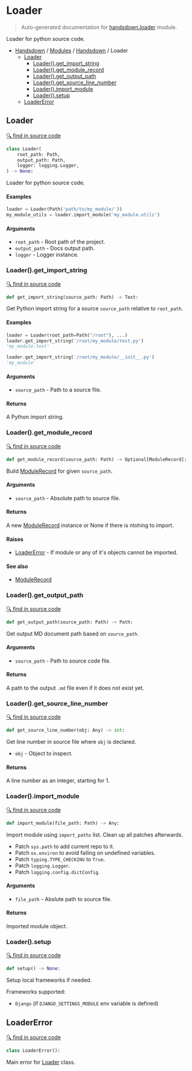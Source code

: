 # Loader

> Auto-generated documentation for [handsdown.loader](https://github.com/vemel/handsdown/blob/master/handsdown/loader.py) module.

Loader for python source code.

- [Handsdown](../README.md#-handsdown---python-documentation-generator) / [Modules](../MODULES.md#modules) / [Handsdown](index.md#handsdown) / Loader
  - [Loader](#loader)
    - [Loader().get_import_string](#loaderget_import_string)
    - [Loader().get_module_record](#loaderget_module_record)
    - [Loader().get_output_path](#loaderget_output_path)
    - [Loader().get_source_line_number](#loaderget_source_line_number)
    - [Loader().import_module](#loaderimport_module)
    - [Loader().setup](#loadersetup)
  - [LoaderError](#loadererror)

## Loader

[🔍 find in source code](https://github.com/vemel/handsdown/blob/master/handsdown/loader.py#L34)

```python
class Loader(
    root_path: Path,
    output_path: Path,
    logger: logging.Logger,
) -> None:
```

Loader for python source code.

#### Examples

```python
loader = Loader(Path('path/to/my_module/'))
my_module_utils = loader.import_module('my_module.utils')
```

#### Arguments

- `root_path` - Root path of the project.
- `output_path` - Docs output path.
- `logger` - Logger instance.

### Loader().get_import_string

[🔍 find in source code](https://github.com/vemel/handsdown/blob/master/handsdown/loader.py#L217)

```python
def get_import_string(source_path: Path) -> Text:
```

Get Python import string for a source `source_path` relative to `root_path`.

#### Examples

```python
loader = Loader(root_path=Path("/root"), ...)
loader.get_import_string('/root/my_module/test.py')
'my_module.test'

loader.get_import_string('/root/my_module/__init__.py')
'my_module'
```

#### Arguments

- `source_path` - Path to a source file.

#### Returns

A Python import string.

### Loader().get_module_record

[🔍 find in source code](https://github.com/vemel/handsdown/blob/master/handsdown/loader.py#L105)

```python
def get_module_record(source_path: Path) -> Optional[ModuleRecord]:
```

Build [ModuleRecord](module_record.md#modulerecord) for given `source_path`.

#### Arguments

- `source_path` - Absolute path to source file.

#### Returns

A new [ModuleRecord](module_record.md#modulerecord) instance or None if there is ntohing to import.

#### Raises

- [LoaderError](#loadererror) - If module or any of it's objects cannot be imported.

#### See also

- [ModuleRecord](module_record.md#modulerecord)

### Loader().get_output_path

[🔍 find in source code](https://github.com/vemel/handsdown/blob/master/handsdown/loader.py#L84)

```python
def get_output_path(source_path: Path) -> Path:
```

Get output MD document path based on `source_path`.

#### Arguments

- `source_path` - Path to source code file.

#### Returns

A path to the output `.md` file even if it does not exist yet.

### Loader().get_source_line_number

[🔍 find in source code](https://github.com/vemel/handsdown/blob/master/handsdown/loader.py#L502)

```python
def get_source_line_number(obj: Any) -> int:
```

Get line number in source file where `obj` is declared.

- `obj` - Object to inspect.

#### Returns

A line number as an integer, starting for 1.

### Loader().import_module

[🔍 find in source code](https://github.com/vemel/handsdown/blob/master/handsdown/loader.py#L247)

```python
def import_module(file_path: Path) -> Any:
```

Import module using `import_paths` list. Clean up all patches afterwards.

- Patch `sys.path` to add current repo to it.
- Patch `os.environ` to avoid failing on undefined variables.
- Patch `typing.TYPE_CHECKING` to `True`.
- Patch `logging.Logger`.
- Patch `logging.config.dictConfig`.

#### Arguments

- `file_path` - Abslute path to source file.

#### Returns

Imported module object.

### Loader().setup

[🔍 find in source code](https://github.com/vemel/handsdown/blob/master/handsdown/loader.py#L67)

```python
def setup() -> None:
```

Setup local frameworks if needed.

Frameworks supported:
- `Django` (if `DJANGO_SETTINGS_MODULE` env variable is defined)

## LoaderError

[🔍 find in source code](https://github.com/vemel/handsdown/blob/master/handsdown/loader.py#L28)

```python
class LoaderError():
```

Main error for [Loader](#loader) class.
